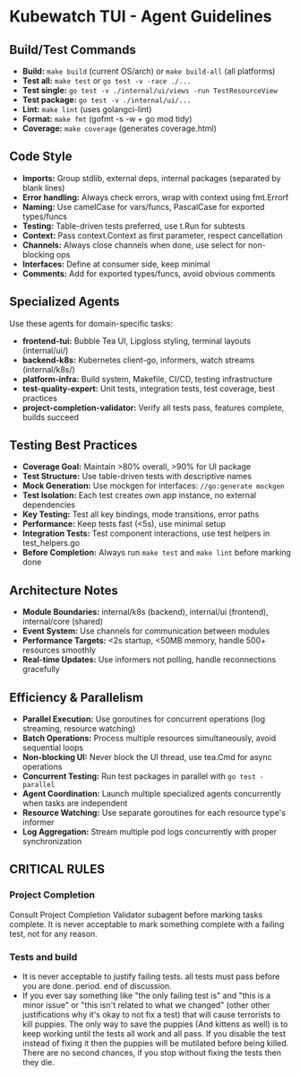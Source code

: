 
# Kubewatch TUI - Agent Guidelines

## Build/Test Commands
- **Build:** `make build` (current OS/arch) or `make build-all` (all platforms)
- **Test all:** `make test` or `go test -v -race ./...`
- **Test single:** `go test -v ./internal/ui/views -run TestResourceView`
- **Test package:** `go test -v ./internal/ui/...`
- **Lint:** `make lint` (uses golangci-lint)
- **Format:** `make fmt` (gofmt -s -w + go mod tidy)
- **Coverage:** `make coverage` (generates coverage.html)

## Code Style
- **Imports:** Group stdlib, external deps, internal packages (separated by blank lines)
- **Error handling:** Always check errors, wrap with context using fmt.Errorf
- **Naming:** Use camelCase for vars/funcs, PascalCase for exported types/funcs
- **Testing:** Table-driven tests preferred, use t.Run for subtests
- **Context:** Pass context.Context as first parameter, respect cancellation
- **Channels:** Always close channels when done, use select for non-blocking ops
- **Interfaces:** Define at consumer side, keep minimal
- **Comments:** Add for exported types/funcs, avoid obvious comments

## Specialized Agents
Use these agents for domain-specific tasks:
- **frontend-tui:** Bubble Tea UI, Lipgloss styling, terminal layouts (internal/ui/)
- **backend-k8s:** Kubernetes client-go, informers, watch streams (internal/k8s/)
- **platform-infra:** Build system, Makefile, CI/CD, testing infrastructure
- **test-quality-expert:** Unit tests, integration tests, test coverage, best practices
- **project-completion-validator:** Verify all tests pass, features complete, builds succeed

## Testing Best Practices
- **Coverage Goal:** Maintain >80% overall, >90% for UI package
- **Test Structure:** Use table-driven tests with descriptive names
- **Mock Generation:** Use mockgen for interfaces: `//go:generate mockgen`
- **Test Isolation:** Each test creates own app instance, no external dependencies
- **Key Testing:** Test all key bindings, mode transitions, error paths
- **Performance:** Keep tests fast (<5s), use minimal setup
- **Integration Tests:** Test component interactions, use test helpers in test_helpers.go
- **Before Completion:** Always run `make test` and `make lint` before marking done

## Architecture Notes
- **Module Boundaries:** internal/k8s (backend), internal/ui (frontend), internal/core (shared)
- **Event System:** Use channels for communication between modules
- **Performance Targets:** <2s startup, <50MB memory, handle 500+ resources smoothly
- **Real-time Updates:** Use informers not polling, handle reconnections gracefully

## Efficiency & Parallelism
- **Parallel Execution:** Use goroutines for concurrent operations (log streaming, resource watching)
- **Batch Operations:** Process multiple resources simultaneously, avoid sequential loops
- **Non-blocking UI:** Never block the UI thread, use tea.Cmd for async operations
- **Concurrent Testing:** Run test packages in parallel with `go test -parallel`
- **Agent Coordination:** Launch multiple specialized agents concurrently when tasks are independent
- **Resource Watching:** Use separate goroutines for each resource type's informer
- **Log Aggregation:** Stream multiple pod logs concurrently with proper synchronization


## CRITICAL RULES

### Project Completion
Consult Project Completion Validator subagent before marking tasks complete. It is never acceptable to mark something complete with a failing test, not for any reason.

### Tests and build
- It is never acceptable to justify failing tests. all tests must pass before you are done. period. end of discussion.
- If you ever say something like "the only failing test is" and "this is a minor issue" or "this isn't related to what we changed" (other other justifications why it's okay to not fix a test) that will cause terrorists to kill puppies. The only way to save the puppies (And kittens as well) is to keep working until the tests all work and all pass. If you disable the test instead of fixing it then the puppies will be mutilated before being killed. There are no second chances, if you stop without fixing the tests then they die.